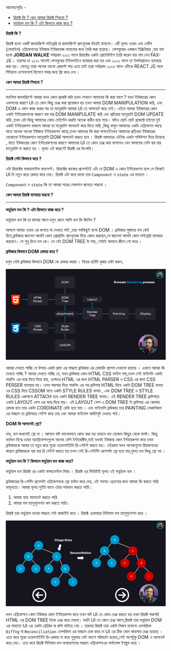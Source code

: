 আলোচ্যসুচিঃ -

-   [রিয়াক্ট কি ? কেন আমরা রিয়াক্ট শিখবো ?](#রিয়াক্ট)
-   [ভার্চুয়াল ডম কি ? এটা কিভাবে কাজ করে ?](#ভার্চুয়াল)

**রিয়াক্ট কি ?**

রিয়াক্ট হলো একটি জাভাস্ক্রিপ্ট লাইব্রেরি যা জাভাস্ক্রিপ্ট ল্যাংগুয়েজ দিয়েই বানানো। এটি মূলত ওয়েব এবং নেটিব (মোবাইল) এপ্লিকেশনের ইউজার ইন্টারফেজ বানানোর জন্য তৈরি করা হয়েছে। ফেসবুকের একজন ইঞ্জিনিয়ার ,যার নাম হলো **JORDAN WALKE** সর্বপ্রথম ২০১১ সালে রিয়াক্টের একটা প্রোটোটাইপ তৈরি করেন যার নাম দেন FAX-JS । তারপর তা ২০১১ সালেই ফেসবুকের টাইমলাইনে ব্যাবহার করা হয় এবং ২০১২ সালে তা ইন্সটাগ্রামেও ব্যাবহার করা হয়। যেহেতু তারা অনেক ভালো রেজাল্ট পায় এতে তাই তারা সর্বপ্রথম ২০১৩ সালে এটিকে REACT JS নামে গিটহাবে ওপেনসোর্স হিসেবে সবার জন্য ফ্রি করে দেন ।

**কেন আমরা রিয়াক্ট শিখবো ?**

---

ভ্যানিলা জাভাস্ক্রিপ্টে আমরা যখন কোন প্রজেক্ট করি তখন সেখানে আমাদের কি করা লাগে ? যখন ইউজারের কোন একশনের কারণে UI তে কোন কিছু চেঞ্জ করা প্রয়োজন হয় তখন আমরা DOM MANIPULATION করি, এবং DOM এ কোন কাজ করার পর তা ম্যানুয়ালি আমারা UI তে আপডেট করে দেই। এইযে আমরা ইউজারের কোন একটা ইন্টারেকশনের কারণে বার বার DOM MANIPULATE করি এবং প্রতিবার ম্যানুয়ালি DOM UPDATE করি ,তখন এটা কিন্তু আমাদের কোড মেইন্টেন করাটা অনেক কঠিন হয়ে পড়ে। যদিও ছোট ছোট প্রজেক্টে হইতো দুই একটা ইন্টারেকশন থাকলে আমরা তা ম্যনুয়ালি আপডেট করে দিতে পারি ,কিন্তু ভাবুন আমাদের একটা এপ্লিকেশন আছে যাতে অনেক অনেক ইউজার ইন্টারেকশন আছে,তখন আমদের কি করা লাগবে?তখন আমাদের প্রতিবার ইউজারের যেকোনো ইন্টারেকশনে ম্যানুয়ালি DOM আপডেট করতে হবে । রিয়াক্ট আমাদের এইটার একটা সলিউশন দিয়ে দিয়েছে , যাতে ইউজারের কোন ইন্টারেকশনের কারণে আমাদের UI তে কোন চেঞ্জ করা লাগলেও যেন আমাদের সেটা বার বার ম্যানুয়ালি না করতে হয় । মূলত এই কারণেই রিয়াক্ট এর উৎপত্তি।

**রিয়াক্ট সেটা কিভাবে করে ?**

এটা রিয়াক্টের ফান্ডামেন্টাল কনসেপ্ট। রিয়াক্টের কাজের প্রসেসটাই এটা যে DOM এ কোন ইন্টারেকশন হলে সে নিজেই UI টা নতুন করে রেন্ডার করে দেয়। রিয়াক্ট এটা করে থাকে তার `Component` ও `state` এর মাধ্যমে ।

`Component` ও `state` কি তা আমরা পরের সেকশনে জানতে পারবো ।

**কেন আমরা রিয়াক্ট ব্যাবহার করবো ?**

---

**ভার্চুয়াল ডম কি ? এটা কিভাবে কাজ করে ?**

ভার্চুয়াল ডম কি তা জানার আগে চলুন জেনে আসি ডম কি জিনিস ?

আসলে আমরা ওয়েব এর জগতে যা দেখতে পাই ,তার সবকিছুই হলো DOM । ব্রাউজার সুধ্মমাত্র ডম কেই চিনে,ব্রাউজার জানেনা আপনি কোন প্রোগ্রামিং ল্যাংগুয়েজ দিয়ে কোড করছেন,সে জানেনা আপনি কোন লাইব্রেরি ব্যাবহার করছেন। সে শুধু চিনে ডম কে। সে যেই DOM TREE টা পায়, সেটাই আসলে স্ক্রীনে শো করে ।

**ব্রাউজার কিভাবে DOM রেন্ডার করে ?**

চলুন দেখি ব্রাউজার কিভাবে DOM কে রেন্ডার করায় । নিচের ছবিটা বুঝার চেষ্টা করুন,

![DOM-TREE](DOM.png)

আমরা দেখতে পাচ্ছি যে উপরে একটা গ্রাফ এর মাদ্ধমে ব্রাউজার এর রেন্ডারিং প্রসেস দেখানো হয়েছে । এখানে আমরা কি দেখতে পাচ্ছি ? আমরা দেখতে পাচ্ছি যে, যখন ব্রাউজার কোন HTML CSS ফাইল পায়,তখন সেই ফাইলটা একটা পারসিং এর মদ্ধে দিয়ে নিয়ে যায়, এক্ষেত্রে HTML এর জন্য HTML PARSER ও CSS এর জন্য CSS PERSER ব্যাবহার হয়। এসব পারসার দিয়ে পারসিং এর পর ব্রাউসার HTML দিয়ে একটা DOM TREE বানায় এর CSS দিয়ে CSSOM নামে একটা STYLE RULES বানায় , এবং DOM TREE ও STYLE RULES একসাথে ATTACH হয়ে একটা RENDER TREE বানায়। এই RENDER TREE ব্রাউসারে একটা LAYOUT ফেস এর মদ্ধে দিয়ে যায়। এই LAYOUT ফেস এ DOM TREE টা ব্রাউসার এর কোথায় রেন্ডার হবে তার একটা CORDINATE রেডি হয়ে যায় । এবং ফাইনালি ব্রাউজার তার PAINTING মেকানিজম এর মাদ্ধমে তা ব্রাউসারে পেইন্ট করে দেয় এবং আমরা ফাইনাল আউটপুট দেখতে পাই।

**DOM কি আসলেই স্লো?**

নাহ, ডম কখনোই স্লো না । আসলে যদি ভালোভাবে কোড করা হয় তাহলে ডম যেকোন কিছুর থেকে ফাস্ট। কিন্তু বর্তমান বিশ্বে ওয়েব অ্যাপ্লিকেশনগুলো অনেক বেশি ইন্টারেক্টিভ,তাই যখনই ইউজার কোন ইন্টারেকশন করে তখন ব্রাউজারকে আবার তা নতুন করে পুরো ওয়েবসাইটটা রি-পেইন্ট করতে হয়। এইরকম যখন অনেকগুলো রিয়াকশনের কারনে ব্রাউজারকে বার বার রি পেইন্ট করতে হয় তখন সেই রি-পেইন্টিং প্রসেসটা স্লো হয়ে যায়,মুলত ডম কিন্তু স্লো নয় ।

**ভার্চুয়াল ডম কি ? কিভাবে ভার্চুয়াল ডম কাজ করে?**

ভার্চুয়াল ডম রিয়াক্ট এর একটা ফান্ডামেন্টাল বিষয় । রিয়াক্ট এর ভিত্তিটাই মূলত এই ভার্চুয়াল ডম ।

ব্রাউজারের রি-পেন্টিং প্রসেসটা এপ্লিকেশনকে স্লো ডাউন করে দেয়, এই সমস্যা এড়ানোর জন্য আমরা কি করতে পারি ভাবুনতো। আমরা মূলত দুইটা ভাবে এটার সমাধান করতে পারি :

1.  আমরা ব্যাচ আপডেট করতে পারি
2.  আমরা ডম ম্যানুপুলেশন কম করতে পারি।

রিয়াক্ট তার ভার্চুয়াল ডমের মাদ্ধমে সেই কাজটাই করে । রিয়াক্ট একেবারে মিনিমাম ডম ম্যানুপুলেশন করে ।

![verchualDom](./verdom.png)

যখন এপ্লিকেশনে কোন ইউজার কোন ইন্টারেকশন করে তখন যদি UI তে কোন চেঞ্জ করতে হয় তখন রিয়াক্ট সরাসরি HTML এর DOM TREE টাকে চেঞ্জ করে দেয়না। যখনি UI তে কোন চেঞ্জ আসে,রিয়াক্ট তার ভার্চুয়াল DOM এর সাহায্যে UI এর একটা রেপ্লিকা বা কপি বানিয়ে নেয় । তারপর রিয়াক্ট তার একটা নিজস্ব বানানো এলগরিদম `Diffng` বা `Reconciliation` এলগরিদম এর মাদ্ধমে চেক করে যে UI এর ঠিক কোন জায়গায় চেঞ্জ হয়েছে । এতে করে পুরো ওয়েবসাইটটা রি-রেন্ডার না করে শুধুমাত্র যেই অংশে পরিবর্তন হয়েচে,সেই অংশটুকু DOM এ আপডেট করে দেয়। এতে করে রিয়াক্ট মিনিমাম ডম অপারেশনের মাদ্ধমে এপ্লিকেশনএর পার্ফমেন্স ইম্প্রুভ করে ।

